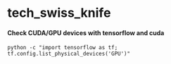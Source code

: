 # tech_swiss_knife



#### Check CUDA/GPU devices with tensorflow and cuda
```
python -c "import tensorflow as tf; tf.config.list_physical_devices('GPU')"
```
